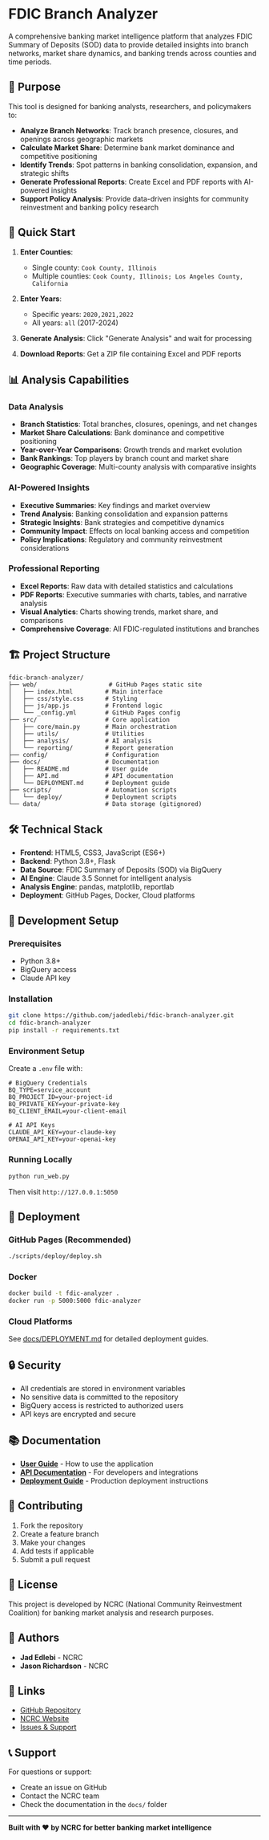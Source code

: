 # FDIC Branch Analyzer

A comprehensive banking market intelligence platform that analyzes FDIC Summary of Deposits (SOD) data to provide detailed insights into branch networks, market share dynamics, and banking trends across counties and time periods.

## 🎯 Purpose

This tool is designed for banking analysts, researchers, and policymakers to:

- **Analyze Branch Networks**: Track branch presence, closures, and openings across geographic markets
- **Calculate Market Share**: Determine bank market dominance and competitive positioning
- **Identify Trends**: Spot patterns in banking consolidation, expansion, and strategic shifts
- **Generate Professional Reports**: Create Excel and PDF reports with AI-powered insights
- **Support Policy Analysis**: Provide data-driven insights for community reinvestment and banking policy research

## 🚀 Quick Start

1. **Enter Counties**: 
   - Single county: `Cook County, Illinois`
   - Multiple counties: `Cook County, Illinois; Los Angeles County, California`

2. **Enter Years**:
   - Specific years: `2020,2021,2022`
   - All years: `all` (2017-2024)

3. **Generate Analysis**: Click "Generate Analysis" and wait for processing

4. **Download Reports**: Get a ZIP file containing Excel and PDF reports

## 📊 Analysis Capabilities

### Data Analysis
- **Branch Statistics**: Total branches, closures, openings, and net changes
- **Market Share Calculations**: Bank dominance and competitive positioning
- **Year-over-Year Comparisons**: Growth trends and market evolution
- **Bank Rankings**: Top players by branch count and market share
- **Geographic Coverage**: Multi-county analysis with comparative insights

### AI-Powered Insights
- **Executive Summaries**: Key findings and market overview
- **Trend Analysis**: Banking consolidation and expansion patterns
- **Strategic Insights**: Bank strategies and competitive dynamics
- **Community Impact**: Effects on local banking access and competition
- **Policy Implications**: Regulatory and community reinvestment considerations

### Professional Reporting
- **Excel Reports**: Raw data with detailed statistics and calculations
- **PDF Reports**: Executive summaries with charts, tables, and narrative analysis
- **Visual Analytics**: Charts showing trends, market share, and comparisons
- **Comprehensive Coverage**: All FDIC-regulated institutions and branches

## 🏗️ Project Structure

```
fdic-branch-analyzer/
├── web/                    # GitHub Pages static site
│   ├── index.html         # Main interface
│   ├── css/style.css      # Styling
│   ├── js/app.js          # Frontend logic
│   └── _config.yml        # GitHub Pages config
├── src/                   # Core application
│   ├── core/main.py       # Main orchestration
│   ├── utils/             # Utilities
│   ├── analysis/          # AI analysis
│   └── reporting/         # Report generation
├── config/                # Configuration
├── docs/                  # Documentation
│   ├── README.md          # User guide
│   ├── API.md             # API documentation
│   └── DEPLOYMENT.md      # Deployment guide
├── scripts/               # Automation scripts
│   └── deploy/            # Deployment scripts
└── data/                  # Data storage (gitignored)
```

## 🛠️ Technical Stack

- **Frontend**: HTML5, CSS3, JavaScript (ES6+)
- **Backend**: Python 3.8+, Flask
- **Data Source**: FDIC Summary of Deposits (SOD) via BigQuery
- **AI Engine**: Claude 3.5 Sonnet for intelligent analysis
- **Analysis Engine**: pandas, matplotlib, reportlab
- **Deployment**: GitHub Pages, Docker, Cloud platforms

## 🔧 Development Setup

### Prerequisites
- Python 3.8+
- BigQuery access
- Claude API key

### Installation
```bash
git clone https://github.com/jadedlebi/fdic-branch-analyzer.git
cd fdic-branch-analyzer
pip install -r requirements.txt
```

### Environment Setup
Create a `.env` file with:
```env
# BigQuery Credentials
BQ_TYPE=service_account
BQ_PROJECT_ID=your-project-id
BQ_PRIVATE_KEY=your-private-key
BQ_CLIENT_EMAIL=your-client-email

# AI API Keys
CLAUDE_API_KEY=your-claude-key
OPENAI_API_KEY=your-openai-key
```

### Running Locally
```bash
python run_web.py
```
Then visit `http://127.0.0.1:5050`

## 🚀 Deployment

### GitHub Pages (Recommended)
```bash
./scripts/deploy/deploy.sh
```

### Docker
```bash
docker build -t fdic-analyzer .
docker run -p 5000:5000 fdic-analyzer
```

### Cloud Platforms
See [docs/DEPLOYMENT.md](docs/DEPLOYMENT.md) for detailed deployment guides.

## 🔒 Security

- All credentials are stored in environment variables
- No sensitive data is committed to the repository
- BigQuery access is restricted to authorized users
- API keys are encrypted and secure

## 📚 Documentation

- **[User Guide](docs/README.md)** - How to use the application
- **[API Documentation](docs/API.md)** - For developers and integrations
- **[Deployment Guide](docs/DEPLOYMENT.md)** - Production deployment instructions

## 🤝 Contributing

1. Fork the repository
2. Create a feature branch
3. Make your changes
4. Add tests if applicable
5. Submit a pull request

## 📄 License

This project is developed by NCRC (National Community Reinvestment Coalition) for banking market analysis and research purposes.

## 👥 Authors

- **Jad Edlebi** - NCRC
- **Jason Richardson** - NCRC

## 🔗 Links

- [GitHub Repository](https://github.com/jadedlebi/fdic-branch-analyzer)
- [NCRC Website](https://ncrc.org)
- [Issues & Support](https://github.com/jadedlebi/fdic-branch-analyzer/issues)

## 📞 Support

For questions or support:
- Create an issue on GitHub
- Contact the NCRC team
- Check the documentation in the `docs/` folder

---

**Built with ❤️ by NCRC for better banking market intelligence** 